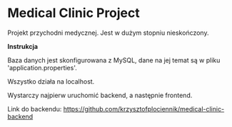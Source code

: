 <h1> Medical Clinic Project </h1>

Projekt przychodni medycznej. Jest w dużym stopniu nieskończony.

**Instrukcja**

Baza danych jest skonfigurowana z MySQL, dane na jej temat są w pliku 'application.properties'.

Wszystko działa na localhost.

Wystarczy najpierw uruchomić backend, a następnie frontend.

Link do backendu: https://github.com/krzysztofplociennik/medical-clinic-backend